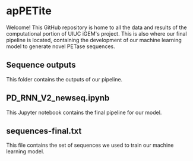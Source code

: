 # apPETite
Welcome! This GitHub repository is home to all the data and results of the computational portion of UIUC iGEM's project. This is also where our final pipeline is located, containing the development of our machine learning model to generate novel PETase sequences.

## Sequence outputs
This folder contains the outputs of our pipeline.

## PD_RNN_V2_newseq.ipynb
This Jupyter notebook contains the final pipeline for our model.

## sequences-final.txt
This file contains the set of sequences we used to train our machine learning model.
